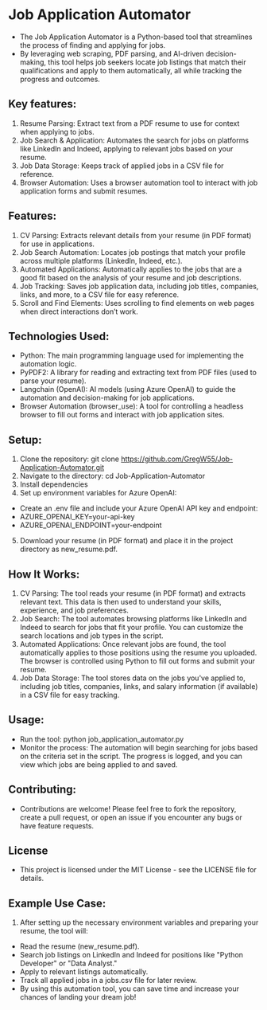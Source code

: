 # Job Application Automator
- The Job Application Automator is a Python-based tool that streamlines the process of finding and applying for jobs.
- By leveraging web scraping, PDF parsing, and AI-driven decision-making, this tool helps job seekers locate job listings that match their qualifications and apply to them automatically, all while tracking the progress and outcomes.

## Key features:
1. Resume Parsing: Extract text from a PDF resume to use for context when applying to jobs.
2. Job Search & Application: Automates the search for jobs on platforms like LinkedIn and Indeed, applying to relevant jobs based on your resume.
3. Job Data Storage: Keeps track of applied jobs in a CSV file for reference.
4. Browser Automation: Uses a browser automation tool to interact with job application forms and submit resumes.

## Features:
1. CV Parsing: Extracts relevant details from your resume (in PDF format) for use in applications.
2. Job Search Automation: Locates job postings that match your profile across multiple platforms (LinkedIn, Indeed, etc.).
3. Automated Applications: Automatically applies to the jobs that are a good fit based on the analysis of your resume and job descriptions.
4. Job Tracking: Saves job application data, including job titles, companies, links, and more, to a CSV file for easy reference.
5. Scroll and Find Elements: Uses scrolling to find elements on web pages when direct interactions don’t work.

## Technologies Used:
- Python: The main programming language used for implementing the automation logic.
- PyPDF2: A library for reading and extracting text from PDF files (used to parse your resume).
- Langchain (OpenAI): AI models (using Azure OpenAI) to guide the automation and decision-making for job applications.
- Browser Automation (browser_use): A tool for controlling a headless browser to fill out forms and interact with job application sites.

## Setup:
1. Clone the repository: git clone https://github.com/GregW55/Job-Application-Automator.git
2. Navigate to the directory: cd Job-Application-Automator
3. Install dependencies
4. Set up environment variables for Azure OpenAI:
- Create an .env file and include your Azure OpenAI API key and endpoint:
- AZURE_OPENAI_KEY=your-api-key
- AZURE_OPENAI_ENDPOINT=your-endpoint
5. Download your resume (in PDF format) and place it in the project directory as new_resume.pdf.

## How It Works:
1. CV Parsing: The tool reads your resume (in PDF format) and extracts relevant text. This data is then used to understand your skills, experience, and job preferences.
2. Job Search: The tool automates browsing platforms like LinkedIn and Indeed to search for jobs that fit your profile. You can customize the search locations and job types in the script.
3. Automated Applications: Once relevant jobs are found, the tool automatically applies to those positions using the resume you uploaded. The browser is controlled using Python to fill out forms and submit your resume.
4. Job Data Storage: The tool stores data on the jobs you've applied to, including job titles, companies, links, and salary information (if available) in a CSV file for easy tracking.

## Usage:
- Run the tool: python job_application_automator.py
- Monitor the process: The automation will begin searching for jobs based on the criteria set in the script. The progress is logged, and you can view which jobs are being applied to and saved.

## Contributing:
- Contributions are welcome! Please feel free to fork the repository, create a pull request, or open an issue if you encounter any bugs or have feature requests.

## License
- This project is licensed under the MIT License - see the LICENSE file for details.

## Example Use Case:
1. After setting up the necessary environment variables and preparing your resume, the tool will:
- Read the resume (new_resume.pdf).
- Search job listings on LinkedIn and Indeed for positions like "Python Developer" or "Data Analyst."
- Apply to relevant listings automatically.
- Track all applied jobs in a jobs.csv file for later review.
- By using this automation tool, you can save time and increase your chances of landing your dream job!
